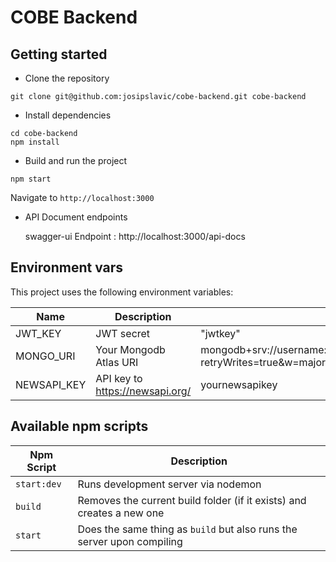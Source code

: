 # COBE Backend

## Getting started

- Clone the repository

```
git clone git@github.com:josipslavic/cobe-backend.git cobe-backend
```

- Install dependencies

```
cd cobe-backend
npm install
```

- Build and run the project

```
npm start
```

Navigate to `http://localhost:3000`

- API Document endpoints

  swagger-ui Endpoint : http://localhost:3000/api-docs

## Environment vars

This project uses the following environment variables:

| Name        | Description                     | Default Value                                                                           |
| ----------- | ------------------------------- | --------------------------------------------------------------------------------------- |
| JWT_KEY     | JWT secret                      | "jwtkey"                                                                                |
| MONGO_URI   | Your Mongodb Atlas URI          | mongodb+srv://username:password@yourdatabase.mongodb.net/?retryWrites=true&w=majority   |
| NEWSAPI_KEY | API key to https://newsapi.org/ | yournewsapikey                                                                          |

## Available npm scripts

| Npm Script  | Description                                                            |
| ----------- | ---------------------------------------------------------------------- |
| `start:dev` | Runs development server via nodemon                                    |
| `build`     | Removes the current build folder (if it exists) and creates a new one  |
| `start`     | Does the same thing as `build` but also runs the server upon compiling |
